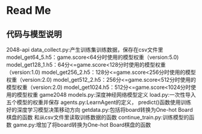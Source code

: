 # Read Me
## 代码与模型说明
2048-api
    data_collect.py:产生训练集训练数据，保存在csv文件里
    model_get64_5.h5：game.score<64分时使用的模型权重（version:5.0)
    model_get128_1.h5：64分<=game.score<128分时使用的模型权重（version:1.0)
    model_get256_2.h5：128分<=game.score<256分时使用的模型权重（version:2.0)
    model_get512_2.h5：256分<=game.score<512分时使用的模型权重（version:2.0)
    model_get1024.h5：512分<=game.score<1024分时使用的模型权重
game2048
    models.py:深度神经网络模型定义
	load.py:一次性导入五个模型的权重并保存
    agents.py:LearnAgent的定义，
	          predict()函数使用训练好的深度学习模型决策移动方向
	getdata.py:包括将board转换为One-hot Board棋盘的函数
	           和从csv文件里读取训练数据的函数
	continue_train.py:训练模型的函数
	game.py:增加了将board转换为One-hot Board棋盘的函数

  
  